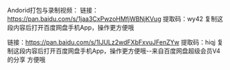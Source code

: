 Andorid打包与录制视频：
链接：https://pan.baidu.com/s/1jaa3CxPwzoHMfjWBNjKVug
提取码：wy42
复制这段内容后打开百度网盘手机App，操作更方便哦


链接：https://pan.baidu.com/s/1lJULz2wdFXbFxvuJFenZYw
提取码：hiqj
复制这段内容后打开百度网盘手机App，操作更方便哦--来自百度网盘超级会员V4的分享
方便哦